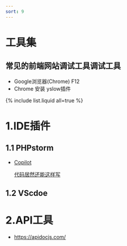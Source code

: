 ```yaml
---
sort: 9
---
```


# 工具集

## 常见的前端网站调试工具调试工具

* Google浏览器(Chrome) F12
* Chrome 安装 yslow插件

{% include list.liquid all=true %}

# 1.IDE插件

## 1.1 PHPstorm

* [Copilot](https://copilot.github.com/)

    [代码居然还能这样写 ](http://news.sohu.com/a/538064217_121124363)

## 1.2 VScdoe

# 2.API工具

* https://apidocjs.com/